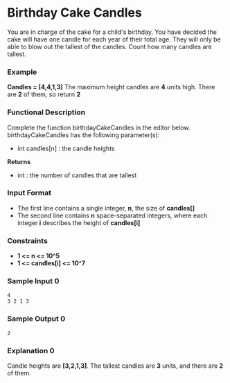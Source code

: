 # Birthday Cake Candles
You are in charge of the cake for a child's birthday. 
You have decided the cake will have one candle for each year of their total age. 
They will only be able to blow out the tallest of the candles. Count how many candles are tallest.
<br />

### Example
**Candles = [4,4,1,3]**
The maximum height candles are **4** units high. There are **2** of them, so return **2** 
<br />

### Functional Description
Complete the function birthdayCakeCandles in the editor below.
birthdayCakeCandles has the following parameter(s):
- <p>int candles[n] : the candle heights</p>
**Returns**
- int : the number of candles that are tallest

### Input Format
- The first line contains a single integer, **n**, the size of **candles[]**
- The second line contains **n** space-separated integers, where each integer **i** describes the height of **candles[i]**

### Constraints
- **1 <= n <= 10^5**
- **1 <= candles[i] <= 10^7**

### Sample Input 0
```
4
3 2 1 3
```

### Sample Output 0
```
2
```

### Explanation 0
Candle heights are **[3,2,1,3]**. The tallest candles are **3** units, and there are **2** of them.
